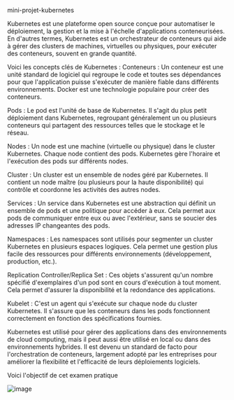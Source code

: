 mini-projet-kubernetes

Kubernetes est une plateforme open source conçue pour automatiser le déploiement, la gestion et la mise à l'échelle d'applications conteneurisées. En d'autres termes, Kubernetes est un orchestrateur de conteneurs qui aide à gérer des clusters de machines, virtuelles ou physiques, pour exécuter des conteneurs, souvent en grande quantité.

Voici les concepts clés de Kubernetes :
Conteneurs : Un conteneur est une unité standard de logiciel qui regroupe le code et toutes ses dépendances pour que l'application puisse s'exécuter de manière fiable dans différents environnements. Docker est une technologie populaire pour créer des conteneurs.

Pods : Le pod est l'unité de base de Kubernetes. Il s'agit du plus petit déploiement dans Kubernetes, regroupant généralement un ou plusieurs conteneurs qui partagent des ressources telles que le stockage et le réseau.

Nodes : Un node est une machine (virtuelle ou physique) dans le cluster Kubernetes. Chaque node contient des pods. Kubernetes gère l'horaire et l'exécution des pods sur différents nodes.

Cluster : Un cluster est un ensemble de nodes géré par Kubernetes. Il contient un node maître (ou plusieurs pour la haute disponibilité) qui contrôle et coordonne les activités des autres nodes.

Services : Un service dans Kubernetes est une abstraction qui définit un ensemble de pods et une politique pour accéder à eux. Cela permet aux pods de communiquer entre eux ou avec l'extérieur, sans se soucier des adresses IP changeantes des pods.

Namespaces : Les namespaces sont utilisés pour segmenter un cluster Kubernetes en plusieurs espaces logiques. Cela permet une gestion plus facile des ressources pour différents environnements (développement, production, etc.).

Replication Controller/Replica Set : Ces objets s'assurent qu'un nombre spécifié d'exemplaires d'un pod sont en cours d'exécution à tout moment. Cela permet d'assurer la disponibilité et la redondance des applications.

Kubelet : C'est un agent qui s'exécute sur chaque node du cluster Kubernetes. Il s'assure que les conteneurs dans les pods fonctionnent correctement en fonction des spécifications fournies.

Kubernetes est utilisé pour gérer des applications dans des environnements de cloud computing, mais il peut aussi être utilisé en local ou dans des environnements hybrides. Il est devenu un standard de facto pour l'orchestration de conteneurs, largement adopté par les entreprises pour améliorer la flexibilité et l'efficacité de leurs déploiements logiciels.

Voici l'objectif de cet examen pratique 

![image](https://github.com/user-attachments/assets/5c298322-fa63-4b10-9e64-08ad67d86cd8)



